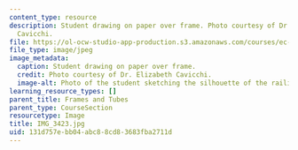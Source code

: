 ```yaml
---
content_type: resource
description: Student drawing on paper over frame. Photo courtesy of Dr. Elizabeth
  Cavicchi.
file: https://ol-ocw-studio-app-production.s3.amazonaws.com/courses/ec-050-recreate-experiments-from-history-inform-the-future-from-the-past-galileo-january-iap-2010/131d757ebb04abc88cd83683fba2711d_IMG_3423.jpg
file_type: image/jpeg
image_metadata:
  caption: Student drawing on paper over frame.
  credit: Photo courtesy of Dr. Elizabeth Cavicchi.
  image-alt: Photo of the student sketching the silhouette of the railing.
learning_resource_types: []
parent_title: Frames and Tubes
parent_type: CourseSection
resourcetype: Image
title: IMG_3423.jpg
uid: 131d757e-bb04-abc8-8cd8-3683fba2711d
---
```


